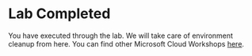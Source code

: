 

# Lab Completed

You have executed through the lab. We will take care of environment cleanup from here. You can find other Microsoft Cloud Workshops [here](https://microsoftcloudworkshop.com/).

